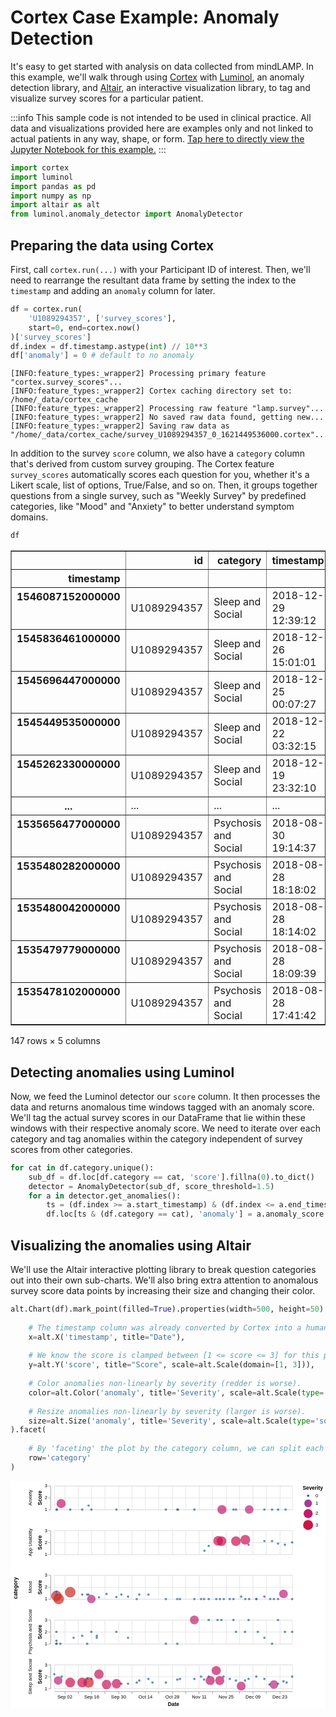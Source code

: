 # Cortex Case Example: Anomaly Detection
It's easy to get started with analysis on data collected from mindLAMP. In this example, we'll walk through using [Cortex](https://docs.lamp.digital/cortex) with [Luminol](https://github.com/linkedin/luminol), an anomaly detection library, and [Altair](https://altair-viz.github.io), an interactive visualization library, to tag and visualize survey scores for a particular patient.

:::info
This sample code is not intended to be used in clinical practice. All data and visualizations provided here are examples only and not linked to actual patients in any way, shape, or form. [Tap here to directly view the Jupyter Notebook for this example.](https://github.com/BIDMCDigitalPsychiatry/LAMP-platform/blob/master/docs/cortex_example.ipynb)
:::


```python
import cortex
import luminol
import pandas as pd
import numpy as np
import altair as alt
from luminol.anomaly_detector import AnomalyDetector
```

    

## Preparing the data using Cortex
First, call `cortex.run(...)` with your Participant ID of interest. Then, we'll need to rearrange the resultant data frame by setting the index to the `timestamp` and adding an `anomaly` column for later.


```python
df = cortex.run(
    'U1089294357', ['survey_scores'], 
    start=0, end=cortex.now()
)['survey_scores']
df.index = df.timestamp.astype(int) // 10**3
df['anomaly'] = 0 # default to no anomaly
```

```
[INFO:feature_types:_wrapper2] Processing primary feature "cortex.survey_scores"...
[INFO:feature_types:_wrapper2] Cortex caching directory set to: /home/_data/cortex_cache
[INFO:feature_types:_wrapper2] Processing raw feature "lamp.survey"...
[INFO:feature_types:_wrapper2] No saved raw data found, getting new...
[INFO:feature_types:_wrapper2] Saving raw data as "/home/_data/cortex_cache/survey_U1089294357_0_1621449536000.cortex"...
```

In addition to the survey `score` column, we also have a `category` column that's derived from custom survey grouping. The Cortex feature `survey_scores` automatically scores each question for you, whether it's a Likert scale, list of options, True/False, and so on. Then, it groups together questions from a single survey, such as "Weekly Survey" by predefined categories, like "Mood" and "Anxiety" to better understand symptom domains.


```python
df
```




<div>
<table border="1" class="dataframe">
  <thead>
    <tr style="text-align: right;">
      <th style="text-align: right;"></th>
      <th style="text-align: right;">id</th>
      <th style="text-align: right;">category</th>
      <th style="text-align: right;">timestamp</th>
      <th style="text-align: right;">score</th>
      <th style="text-align: right;">anomaly</th>
    </tr>
    <tr>
      <th style="text-align: right;">timestamp</th>
      <th style="text-align: right;"></th>
      <th style="text-align: right;"></th>
      <th style="text-align: right;"></th>
      <th style="text-align: right;"></th>
      <th style="text-align: right;"></th>
    </tr>
  </thead>
  <tbody>
    <tr>
      <th style="vertical-align: top;">1546087152000000</th>
      <td>U1089294357</td>
      <td>Sleep and Social</td>
      <td>2018-12-29 12:39:12</td>
      <td>2.000000</td>
      <td>0</td>
    </tr>
    <tr>
      <th style="vertical-align: top;">1545836461000000</th>
      <td>U1089294357</td>
      <td>Sleep and Social</td>
      <td>2018-12-26 15:01:01</td>
      <td>1.500000</td>
      <td>0</td>
    </tr>
    <tr>
      <th style="vertical-align: top;">1545696447000000</th>
      <td>U1089294357</td>
      <td>Sleep and Social</td>
      <td>2018-12-25 00:07:27</td>
      <td>1.600000</td>
      <td>0</td>
    </tr>
    <tr>
      <th style="vertical-align: top;">1545449535000000</th>
      <td>U1089294357</td>
      <td>Sleep and Social</td>
      <td>2018-12-22 03:32:15</td>
      <td>1.400000</td>
      <td>0</td>
    </tr>
    <tr>
      <th style="vertical-align: top;">1545262330000000</th>
      <td>U1089294357</td>
      <td>Sleep and Social</td>
      <td>2018-12-19 23:32:10</td>
      <td>1.333333</td>
      <td>0</td>
    </tr>
    <tr>
      <th style="vertical-align: top;">...</th>
      <td>...</td>
      <td>...</td>
      <td>...</td>
      <td>...</td>
      <td>...</td>
    </tr>
    <tr>
      <th style="vertical-align: top;">1535656477000000</th>
      <td>U1089294357</td>
      <td>Psychosis and Social</td>
      <td>2018-08-30 19:14:37</td>
      <td>1.000000</td>
      <td>0</td>
    </tr>
    <tr>
      <th style="vertical-align: top;">1535480282000000</th>
      <td>U1089294357</td>
      <td>Psychosis and Social</td>
      <td>2018-08-28 18:18:02</td>
      <td>1.000000</td>
      <td>0</td>
    </tr>
    <tr>
      <th style="vertical-align: top;">1535480042000000</th>
      <td>U1089294357</td>
      <td>Psychosis and Social</td>
      <td>2018-08-28 18:14:02</td>
      <td>1.250000</td>
      <td>0</td>
    </tr>
    <tr>
      <th style="vertical-align: top;">1535479779000000</th>
      <td>U1089294357</td>
      <td>Psychosis and Social</td>
      <td>2018-08-28 18:09:39</td>
      <td>2.000000</td>
      <td>0</td>
    </tr>
    <tr>
      <th style="vertical-align: top;">1535478102000000</th>
      <td>U1089294357</td>
      <td>Psychosis and Social</td>
      <td>2018-08-28 17:41:42</td>
      <td>1.000000</td>
      <td>0</td>
    </tr>
  </tbody>
</table>
<p>147 rows × 5 columns</p>
</div>



## Detecting anomalies using Luminol
Now, we feed the Luminol detector our `score` column. It then processes the data and returns anomalous time windows tagged with an anomaly score. We'll tag the actual survey scores in our DataFrame that lie within these windows with their respective anomaly score. We need to iterate over each category and tag anomalies within the category independent of survey scores from other categories.


```python
for cat in df.category.unique():
    sub_df = df.loc[df.category == cat, 'score'].fillna(0).to_dict()
    detector = AnomalyDetector(sub_df, score_threshold=1.5)
    for a in detector.get_anomalies():
        ts = (df.index >= a.start_timestamp) & (df.index <= a.end_timestamp)
        df.loc[ts & (df.category == cat), 'anomaly'] = a.anomaly_score
```

## Visualizing the anomalies using Altair
We'll use the Altair interactive plotting library to break question categories out into their own sub-charts. We'll also bring extra attention to anomalous survey score data points by increasing their size and changing their color.


```python
alt.Chart(df).mark_point(filled=True).properties(width=500, height=50).encode(
    
    # The timestamp column was already converted by Cortex into a human-readable Date.
    x=alt.X('timestamp', title="Date"),
    
    # We know the score is clamped between [1 <= score <= 3] for this patient.
    y=alt.Y('score', title="Score", scale=alt.Scale(domain=[1, 3])),
    
    # Color anomalies non-linearly by severity (redder is worse).
    color=alt.Color('anomaly', title='Severity', scale=alt.Scale(type='sqrt', range=['#29629E', '#CA2C21'])),
    
    # Resize anomalies non-linearly by severity (larger is worse).
    size=alt.Size('anomaly', title='Severity', scale=alt.Scale(type='sqrt', range=[25, 500]))
).facet(
    
    # By 'faceting' the plot by the category column, we can split each survey category out into its own subplot.
    row='category'
)
```

<svg xmlns="http://www.w3.org/2000/svg" xmlns:xlink="http://www.w3.org/1999/xlink" version="1.1" class="marks" width="662" height="479" viewBox="0 0 662 479"><rect width="662" height="479" fill="white"/><g fill="none" stroke-miterlimit="10" transform="translate(92,10)"><g class="mark-group role-frame root" role="graphics-object" aria-roledescription="group mark container"><g transform="translate(0,0)"><path class="background" aria-hidden="true" d="M0,0h0v0h0Z"/><g><g class="mark-group role-row-title row-title" role="graphics-object" aria-roledescription="group mark container"><g transform="translate(-66,215)"><path class="background" aria-hidden="true" d="M0,0h0v0h0Z"/><g><g class="mark-group role-title"><g transform="translate(-21.000000000000004,0)"><path class="background" aria-hidden="true" d="M0,0h0v0h0Z" pointer-events="none"/><g><g class="mark-text role-title-text" role="graphics-symbol" aria-roledescription="title" aria-label="Title text 'category'" pointer-events="none"><text text-anchor="middle" transform="translate(0,0) rotate(-90) translate(0,9)" font-family="sans-serif" font-size="11px" font-weight="bold" fill="#000" opacity="1">category</text></g></g><path class="foreground" aria-hidden="true" d="" pointer-events="none" display="none"/></g></g></g><path class="foreground" aria-hidden="true" d="" display="none"/></g></g><g class="mark-group role-row-header row_header" role="graphics-object" aria-roledescription="group mark container"><g transform="translate(-8,0)"><path class="background" aria-hidden="true" d="M0,0h0v50h0Z"/><g><g class="mark-group role-axis" role="graphics-symbol" aria-roledescription="axis" aria-label="Y-axis titled 'Score' for a linear scale with values from 1.0 to 3.0"><g transform="translate(0.5,0.5)"><path class="background" aria-hidden="true" d="M0,0h0v0h0Z" pointer-events="none"/><g><g class="mark-rule role-axis-tick" pointer-events="none"><line transform="translate(0,50)" x2="-5" y2="0" stroke="#888" stroke-width="1" opacity="1"/><line transform="translate(0,25)" x2="-5" y2="0" stroke="#888" stroke-width="1" opacity="1"/><line transform="translate(0,0)" x2="-5" y2="0" stroke="#888" stroke-width="1" opacity="1"/></g><g class="mark-text role-axis-label" pointer-events="none"><text text-anchor="end" transform="translate(-7,53)" font-family="sans-serif" font-size="10px" fill="#000" opacity="1">1</text><text text-anchor="end" transform="translate(-7,28)" font-family="sans-serif" font-size="10px" fill="#000" opacity="1">2</text><text text-anchor="end" transform="translate(-7,3)" font-family="sans-serif" font-size="10px" fill="#000" opacity="1">3</text></g><g class="mark-rule role-axis-domain" pointer-events="none"><line transform="translate(0,50)" x2="0" y2="-50" stroke="#888" stroke-width="1" opacity="1"/></g><g class="mark-text role-axis-title" pointer-events="none"><text text-anchor="middle" transform="translate(-16.5615234375,25) rotate(-90) translate(0,-2)" font-family="sans-serif" font-size="11px" font-weight="bold" fill="#000" opacity="1">Score</text></g></g><path class="foreground" aria-hidden="true" d="" pointer-events="none" display="none"/></g></g><g class="mark-group role-title"><g transform="translate(-47.5615234375,25)"><path class="background" aria-hidden="true" d="M0,0h0v0h0Z" pointer-events="none"/><g><g class="mark-text role-title-text" role="graphics-symbol" aria-roledescription="title" aria-label="Title text 'Anxiety'" pointer-events="none"><text text-anchor="middle" transform="translate(0,0) rotate(-90) translate(0,8)" font-family="sans-serif" font-size="10px" fill="#000" opacity="1">Anxiety</text></g></g><path class="foreground" aria-hidden="true" d="" pointer-events="none" display="none"/></g></g></g><path class="foreground" aria-hidden="true" d="" display="none"/></g><g transform="translate(-8,94)"><path class="background" aria-hidden="true" d="M0,0h0v50h0Z"/><g><g class="mark-group role-axis" role="graphics-symbol" aria-roledescription="axis" aria-label="Y-axis titled 'Score' for a linear scale with values from 1.0 to 3.0"><g transform="translate(0.5,0.5)"><path class="background" aria-hidden="true" d="M0,0h0v0h0Z" pointer-events="none"/><g><g class="mark-rule role-axis-tick" pointer-events="none"><line transform="translate(0,50)" x2="-5" y2="0" stroke="#888" stroke-width="1" opacity="1"/><line transform="translate(0,25)" x2="-5" y2="0" stroke="#888" stroke-width="1" opacity="1"/><line transform="translate(0,0)" x2="-5" y2="0" stroke="#888" stroke-width="1" opacity="1"/></g><g class="mark-text role-axis-label" pointer-events="none"><text text-anchor="end" transform="translate(-7,53)" font-family="sans-serif" font-size="10px" fill="#000" opacity="1">1</text><text text-anchor="end" transform="translate(-7,28)" font-family="sans-serif" font-size="10px" fill="#000" opacity="1">2</text><text text-anchor="end" transform="translate(-7,3)" font-family="sans-serif" font-size="10px" fill="#000" opacity="1">3</text></g><g class="mark-rule role-axis-domain" pointer-events="none"><line transform="translate(0,50)" x2="0" y2="-50" stroke="#888" stroke-width="1" opacity="1"/></g><g class="mark-text role-axis-title" pointer-events="none"><text text-anchor="middle" transform="translate(-16.5615234375,25) rotate(-90) translate(0,-2)" font-family="sans-serif" font-size="11px" font-weight="bold" fill="#000" opacity="1">Score</text></g></g><path class="foreground" aria-hidden="true" d="" pointer-events="none" display="none"/></g></g><g class="mark-group role-title"><g transform="translate(-47.5615234375,25)"><path class="background" aria-hidden="true" d="M0,0h0v0h0Z" pointer-events="none"/><g><g class="mark-text role-title-text" role="graphics-symbol" aria-roledescription="title" aria-label="Title text 'App Usability'" pointer-events="none"><text text-anchor="middle" transform="translate(0,0) rotate(-90) translate(0,8)" font-family="sans-serif" font-size="10px" fill="#000" opacity="1">App Usability</text></g></g><path class="foreground" aria-hidden="true" d="" pointer-events="none" display="none"/></g></g></g><path class="foreground" aria-hidden="true" d="" display="none"/></g><g transform="translate(-8,188)"><path class="background" aria-hidden="true" d="M0,0h0v50h0Z"/><g><g class="mark-group role-axis" role="graphics-symbol" aria-roledescription="axis" aria-label="Y-axis titled 'Score' for a linear scale with values from 1.0 to 3.0"><g transform="translate(0.5,0.5)"><path class="background" aria-hidden="true" d="M0,0h0v0h0Z" pointer-events="none"/><g><g class="mark-rule role-axis-tick" pointer-events="none"><line transform="translate(0,50)" x2="-5" y2="0" stroke="#888" stroke-width="1" opacity="1"/><line transform="translate(0,25)" x2="-5" y2="0" stroke="#888" stroke-width="1" opacity="1"/><line transform="translate(0,0)" x2="-5" y2="0" stroke="#888" stroke-width="1" opacity="1"/></g><g class="mark-text role-axis-label" pointer-events="none"><text text-anchor="end" transform="translate(-7,53)" font-family="sans-serif" font-size="10px" fill="#000" opacity="1">1</text><text text-anchor="end" transform="translate(-7,28)" font-family="sans-serif" font-size="10px" fill="#000" opacity="1">2</text><text text-anchor="end" transform="translate(-7,3)" font-family="sans-serif" font-size="10px" fill="#000" opacity="1">3</text></g><g class="mark-rule role-axis-domain" pointer-events="none"><line transform="translate(0,50)" x2="0" y2="-50" stroke="#888" stroke-width="1" opacity="1"/></g><g class="mark-text role-axis-title" pointer-events="none"><text text-anchor="middle" transform="translate(-16.5615234375,25) rotate(-90) translate(0,-2)" font-family="sans-serif" font-size="11px" font-weight="bold" fill="#000" opacity="1">Score</text></g></g><path class="foreground" aria-hidden="true" d="" pointer-events="none" display="none"/></g></g><g class="mark-group role-title"><g transform="translate(-47.5615234375,25)"><path class="background" aria-hidden="true" d="M0,0h0v0h0Z" pointer-events="none"/><g><g class="mark-text role-title-text" role="graphics-symbol" aria-roledescription="title" aria-label="Title text 'Mood'" pointer-events="none"><text text-anchor="middle" transform="translate(0,0) rotate(-90) translate(0,8)" font-family="sans-serif" font-size="10px" fill="#000" opacity="1">Mood</text></g></g><path class="foreground" aria-hidden="true" d="" pointer-events="none" display="none"/></g></g></g><path class="foreground" aria-hidden="true" d="" display="none"/></g><g transform="translate(-8,282)"><path class="background" aria-hidden="true" d="M0,0h0v50h0Z"/><g><g class="mark-group role-axis" role="graphics-symbol" aria-roledescription="axis" aria-label="Y-axis titled 'Score' for a linear scale with values from 1.0 to 3.0"><g transform="translate(0.5,0.5)"><path class="background" aria-hidden="true" d="M0,0h0v0h0Z" pointer-events="none"/><g><g class="mark-rule role-axis-tick" pointer-events="none"><line transform="translate(0,50)" x2="-5" y2="0" stroke="#888" stroke-width="1" opacity="1"/><line transform="translate(0,25)" x2="-5" y2="0" stroke="#888" stroke-width="1" opacity="1"/><line transform="translate(0,0)" x2="-5" y2="0" stroke="#888" stroke-width="1" opacity="1"/></g><g class="mark-text role-axis-label" pointer-events="none"><text text-anchor="end" transform="translate(-7,53)" font-family="sans-serif" font-size="10px" fill="#000" opacity="1">1</text><text text-anchor="end" transform="translate(-7,28)" font-family="sans-serif" font-size="10px" fill="#000" opacity="1">2</text><text text-anchor="end" transform="translate(-7,3)" font-family="sans-serif" font-size="10px" fill="#000" opacity="1">3</text></g><g class="mark-rule role-axis-domain" pointer-events="none"><line transform="translate(0,50)" x2="0" y2="-50" stroke="#888" stroke-width="1" opacity="1"/></g><g class="mark-text role-axis-title" pointer-events="none"><text text-anchor="middle" transform="translate(-16.5615234375,25) rotate(-90) translate(0,-2)" font-family="sans-serif" font-size="11px" font-weight="bold" fill="#000" opacity="1">Score</text></g></g><path class="foreground" aria-hidden="true" d="" pointer-events="none" display="none"/></g></g><g class="mark-group role-title"><g transform="translate(-47.56152343750001,25)"><path class="background" aria-hidden="true" d="M0,0h0v0h0Z" pointer-events="none"/><g><g class="mark-text role-title-text" role="graphics-symbol" aria-roledescription="title" aria-label="Title text 'Psychosis and Social'" pointer-events="none"><text text-anchor="middle" transform="translate(0,0) rotate(-90) translate(0,8)" font-family="sans-serif" font-size="10px" fill="#000" opacity="1">Psychosis and Social</text></g></g><path class="foreground" aria-hidden="true" d="" pointer-events="none" display="none"/></g></g></g><path class="foreground" aria-hidden="true" d="" display="none"/></g><g transform="translate(-8,376)"><path class="background" aria-hidden="true" d="M0,0h0v50h0Z"/><g><g class="mark-group role-axis" role="graphics-symbol" aria-roledescription="axis" aria-label="Y-axis titled 'Score' for a linear scale with values from 1.0 to 3.0"><g transform="translate(0.5,0.5)"><path class="background" aria-hidden="true" d="M0,0h0v0h0Z" pointer-events="none"/><g><g class="mark-rule role-axis-tick" pointer-events="none"><line transform="translate(0,50)" x2="-5" y2="0" stroke="#888" stroke-width="1" opacity="1"/><line transform="translate(0,25)" x2="-5" y2="0" stroke="#888" stroke-width="1" opacity="1"/><line transform="translate(0,0)" x2="-5" y2="0" stroke="#888" stroke-width="1" opacity="1"/></g><g class="mark-text role-axis-label" pointer-events="none"><text text-anchor="end" transform="translate(-7,53)" font-family="sans-serif" font-size="10px" fill="#000" opacity="1">1</text><text text-anchor="end" transform="translate(-7,28)" font-family="sans-serif" font-size="10px" fill="#000" opacity="1">2</text><text text-anchor="end" transform="translate(-7,3)" font-family="sans-serif" font-size="10px" fill="#000" opacity="1">3</text></g><g class="mark-rule role-axis-domain" pointer-events="none"><line transform="translate(0,50)" x2="0" y2="-50" stroke="#888" stroke-width="1" opacity="1"/></g><g class="mark-text role-axis-title" pointer-events="none"><text text-anchor="middle" transform="translate(-16.5615234375,25) rotate(-90) translate(0,-2)" font-family="sans-serif" font-size="11px" font-weight="bold" fill="#000" opacity="1">Score</text></g></g><path class="foreground" aria-hidden="true" d="" pointer-events="none" display="none"/></g></g><g class="mark-group role-title"><g transform="translate(-47.5615234375,25)"><path class="background" aria-hidden="true" d="M0,0h0v0h0Z" pointer-events="none"/><g><g class="mark-text role-title-text" role="graphics-symbol" aria-roledescription="title" aria-label="Title text 'Sleep and Social'" pointer-events="none"><text text-anchor="middle" transform="translate(0,0) rotate(-90) translate(0,8)" font-family="sans-serif" font-size="10px" fill="#000" opacity="1">Sleep and Social</text></g></g><path class="foreground" aria-hidden="true" d="" pointer-events="none" display="none"/></g></g></g><path class="foreground" aria-hidden="true" d="" display="none"/></g></g><g class="mark-group role-column-footer column_footer" role="graphics-object" aria-roledescription="group mark container"><g transform="translate(0,432)"><path class="background" aria-hidden="true" d="M0,0h500v0h-500Z"/><g><g class="mark-group role-axis" role="graphics-symbol" aria-roledescription="axis" aria-label="X-axis titled 'Date' for a time scale with values from Monday, 27 August 2018, 2:55:28 PM to Saturday, 29 December 2018, 12:39:12 PM"><g transform="translate(0.5,0.5)"><path class="background" aria-hidden="true" d="M0,0h0v0h0Z" pointer-events="none"/><g><g class="mark-rule role-axis-tick" pointer-events="none"><line transform="translate(22,0)" x2="0" y2="5" stroke="#888" stroke-width="1" opacity="1"/><line transform="translate(50,0)" x2="0" y2="5" stroke="#888" stroke-width="1" opacity="1"/><line transform="translate(78,0)" x2="0" y2="5" stroke="#888" stroke-width="1" opacity="1"/><line transform="translate(106,0)" x2="0" y2="5" stroke="#888" stroke-width="1" opacity="1"/><line transform="translate(135,0)" x2="0" y2="5" stroke="#888" stroke-width="1" opacity="1"/><line transform="translate(163,0)" x2="0" y2="5" stroke="#888" stroke-width="1" opacity="1"/><line transform="translate(191,0)" x2="0" y2="5" stroke="#888" stroke-width="1" opacity="1"/><line transform="translate(219,0)" x2="0" y2="5" stroke="#888" stroke-width="1" opacity="1"/><line transform="translate(248,0)" x2="0" y2="5" stroke="#888" stroke-width="1" opacity="1"/><line transform="translate(276,0)" x2="0" y2="5" stroke="#888" stroke-width="1" opacity="1"/><line transform="translate(304,0)" x2="0" y2="5" stroke="#888" stroke-width="1" opacity="1"/><line transform="translate(332,0)" x2="0" y2="5" stroke="#888" stroke-width="1" opacity="1"/><line transform="translate(361,0)" x2="0" y2="5" stroke="#888" stroke-width="1" opacity="1"/><line transform="translate(389,0)" x2="0" y2="5" stroke="#888" stroke-width="1" opacity="1"/><line transform="translate(417,0)" x2="0" y2="5" stroke="#888" stroke-width="1" opacity="1"/><line transform="translate(445,0)" x2="0" y2="5" stroke="#888" stroke-width="1" opacity="1"/><line transform="translate(474,0)" x2="0" y2="5" stroke="#888" stroke-width="1" opacity="1"/></g><g class="mark-text role-axis-label" pointer-events="none"><text text-anchor="middle" transform="translate(21.695347773989486,15)" font-family="sans-serif" font-size="10px" fill="#000" opacity="1">Sep 02</text><text text-anchor="middle" transform="translate(49.93321520243114,15)" font-family="sans-serif" font-size="10px" fill="#000" opacity="0">Sep 09</text><text text-anchor="middle" transform="translate(78.1710826308728,15)" font-family="sans-serif" font-size="10px" fill="#000" opacity="1">Sep 16</text><text text-anchor="middle" transform="translate(106.40895005931446,15)" font-family="sans-serif" font-size="10px" fill="#000" opacity="0">Sep 23</text><text text-anchor="middle" transform="translate(134.64681748775612,15)" font-family="sans-serif" font-size="10px" fill="#000" opacity="1">Sep 30</text><text text-anchor="middle" transform="translate(162.88468491619778,15)" font-family="sans-serif" font-size="10px" fill="#000" opacity="0">Oct 07</text><text text-anchor="middle" transform="translate(191.12255234463942,15)" font-family="sans-serif" font-size="10px" fill="#000" opacity="1">Oct 14</text><text text-anchor="middle" transform="translate(219.3604197730811,15)" font-family="sans-serif" font-size="10px" fill="#000" opacity="0">Oct 21</text><text text-anchor="middle" transform="translate(247.59828720152274,15)" font-family="sans-serif" font-size="10px" fill="#000" opacity="1">Oct 28</text><text text-anchor="middle" transform="translate(275.8361546299644,15)" font-family="sans-serif" font-size="10px" fill="#000" opacity="0">Nov 04</text><text text-anchor="middle" transform="translate(304.242104602623,15)" font-family="sans-serif" font-size="10px" fill="#000" opacity="1">Nov 11</text><text text-anchor="middle" transform="translate(332.4799720310647,15)" font-family="sans-serif" font-size="10px" fill="#000" opacity="0">Nov 18</text><text text-anchor="middle" transform="translate(360.7178394595063,15)" font-family="sans-serif" font-size="10px" fill="#000" opacity="1">Nov 25</text><text text-anchor="middle" transform="translate(388.95570688794794,15)" font-family="sans-serif" font-size="10px" fill="#000" opacity="0">Dec 02</text><text text-anchor="middle" transform="translate(417.1935743163896,15)" font-family="sans-serif" font-size="10px" fill="#000" opacity="1">Dec 09</text><text text-anchor="middle" transform="translate(445.4314417448313,15)" font-family="sans-serif" font-size="10px" fill="#000" opacity="0">Dec 16</text><text text-anchor="middle" transform="translate(473.66930917327295,15)" font-family="sans-serif" font-size="10px" fill="#000" opacity="1">Dec 23</text></g><g class="mark-rule role-axis-domain" pointer-events="none"><line transform="translate(0,0)" x2="500" y2="0" stroke="#888" stroke-width="1" opacity="1"/></g><g class="mark-text role-axis-title" pointer-events="none"><text text-anchor="middle" transform="translate(250,30)" font-family="sans-serif" font-size="11px" font-weight="bold" fill="#000" opacity="1">Date</text></g></g><path class="foreground" aria-hidden="true" d="" pointer-events="none" display="none"/></g></g></g><path class="foreground" aria-hidden="true" d="" display="none"/></g></g><g class="mark-group role-scope cell" role="graphics-object" aria-roledescription="group mark container"><g transform="translate(0,0)"><path class="background" aria-hidden="true" d="M0.5,0.5h500v50h-500Z" stroke="#ddd"/><g><g class="mark-group role-axis" role="graphics-symbol" aria-roledescription="axis" aria-label="X-axis for a time scale with values from Monday, 27 August 2018, 2:55:28 PM to Saturday, 29 December 2018, 12:39:12 PM"><g transform="translate(0.5,50.5)"><path class="background" aria-hidden="true" d="M0,0h0v0h0Z" pointer-events="none"/><g><g class="mark-rule role-axis-grid" pointer-events="none"><line transform="translate(22,-50)" x2="0" y2="50" stroke="#ddd" stroke-width="1" opacity="1"/><line transform="translate(50,-50)" x2="0" y2="50" stroke="#ddd" stroke-width="1" opacity="1"/><line transform="translate(78,-50)" x2="0" y2="50" stroke="#ddd" stroke-width="1" opacity="1"/><line transform="translate(106,-50)" x2="0" y2="50" stroke="#ddd" stroke-width="1" opacity="1"/><line transform="translate(135,-50)" x2="0" y2="50" stroke="#ddd" stroke-width="1" opacity="1"/><line transform="translate(163,-50)" x2="0" y2="50" stroke="#ddd" stroke-width="1" opacity="1"/><line transform="translate(191,-50)" x2="0" y2="50" stroke="#ddd" stroke-width="1" opacity="1"/><line transform="translate(219,-50)" x2="0" y2="50" stroke="#ddd" stroke-width="1" opacity="1"/><line transform="translate(248,-50)" x2="0" y2="50" stroke="#ddd" stroke-width="1" opacity="1"/><line transform="translate(276,-50)" x2="0" y2="50" stroke="#ddd" stroke-width="1" opacity="1"/><line transform="translate(304,-50)" x2="0" y2="50" stroke="#ddd" stroke-width="1" opacity="1"/><line transform="translate(332,-50)" x2="0" y2="50" stroke="#ddd" stroke-width="1" opacity="1"/><line transform="translate(361,-50)" x2="0" y2="50" stroke="#ddd" stroke-width="1" opacity="1"/><line transform="translate(389,-50)" x2="0" y2="50" stroke="#ddd" stroke-width="1" opacity="1"/><line transform="translate(417,-50)" x2="0" y2="50" stroke="#ddd" stroke-width="1" opacity="1"/><line transform="translate(445,-50)" x2="0" y2="50" stroke="#ddd" stroke-width="1" opacity="1"/><line transform="translate(474,-50)" x2="0" y2="50" stroke="#ddd" stroke-width="1" opacity="1"/></g></g><path class="foreground" aria-hidden="true" d="" pointer-events="none" display="none"/></g></g><g class="mark-group role-axis" role="graphics-symbol" aria-roledescription="axis" aria-label="Y-axis for a linear scale with values from 1.0 to 3.0"><g transform="translate(0.5,0.5)"><path class="background" aria-hidden="true" d="M0,0h0v0h0Z" pointer-events="none"/><g><g class="mark-rule role-axis-grid" pointer-events="none"><line transform="translate(0,50)" x2="500" y2="0" stroke="#ddd" stroke-width="1" opacity="1"/><line transform="translate(0,25)" x2="500" y2="0" stroke="#ddd" stroke-width="1" opacity="1"/><line transform="translate(0,0)" x2="500" y2="0" stroke="#ddd" stroke-width="1" opacity="1"/></g></g><path class="foreground" aria-hidden="true" d="" pointer-events="none" display="none"/></g></g><g class="mark-symbol role-mark child_marks" role="graphics-symbol" aria-roledescription="symbol mark container"><path transform="translate(486.0751549347541,50)" d="M2.5,0A2.5,2.5,0,1,1,-2.5,0A2.5,2.5,0,1,1,2.5,0" fill="rgb(41, 98, 158)" stroke-width="2" opacity="0.7"/><path transform="translate(470.225344531864,50)" d="M2.5,0A2.5,2.5,0,1,1,-2.5,0A2.5,2.5,0,1,1,2.5,0" fill="rgb(41, 98, 158)" stroke-width="2" opacity="0.7"/><path transform="translate(457.681904532103,50)" d="M2.5,0A2.5,2.5,0,1,1,-2.5,0A2.5,2.5,0,1,1,2.5,0" fill="rgb(41, 98, 158)" stroke-width="2" opacity="0.7"/><path transform="translate(441.51927383858697,50)" d="M2.5,0A2.5,2.5,0,1,1,-2.5,0A2.5,2.5,0,1,1,2.5,0" fill="rgb(41, 98, 158)" stroke-width="2" opacity="0.7"/><path transform="translate(409.617160256621,50)" d="M9.106130336185224,0A9.106130336185224,9.106130336185224,0,1,1,-9.106130336185224,0A9.106130336185224,9.106130336185224,0,1,1,9.106130336185224,0" fill="rgb(187, 37, 122)" stroke-width="2" opacity="0.7"/><path transform="translate(381.77452025506716,50)" d="M2.5,0A2.5,2.5,0,1,1,-2.5,0A2.5,2.5,0,1,1,2.5,0" fill="rgb(41, 98, 158)" stroke-width="2" opacity="0.7"/><path transform="translate(376.5469663715386,50)" d="M2.5,0A2.5,2.5,0,1,1,-2.5,0A2.5,2.5,0,1,1,2.5,0" fill="rgb(41, 98, 158)" stroke-width="2" opacity="0.7"/><path transform="translate(352.3273456105804,50)" d="M9.579291969745157,0A9.579291969745157,9.579291969745157,0,1,1,-9.579291969745157,0A9.579291969745157,9.579291969745157,0,1,1,9.579291969745157,0" fill="rgb(196, 26, 106)" stroke-width="2" opacity="0.7"/><path transform="translate(294.3807951126078,50)" d="M2.5,0A2.5,2.5,0,1,1,-2.5,0A2.5,2.5,0,1,1,2.5,0" fill="rgb(41, 98, 158)" stroke-width="2" opacity="0.7"/><path transform="translate(259.9284024389151,50)" d="M2.5,0A2.5,2.5,0,1,1,-2.5,0A2.5,2.5,0,1,1,2.5,0" fill="rgb(41, 98, 158)" stroke-width="2" opacity="0.7"/><path transform="translate(258.5645526613817,50)" d="M2.5,0A2.5,2.5,0,1,1,-2.5,0A2.5,2.5,0,1,1,2.5,0" fill="rgb(41, 98, 158)" stroke-width="2" opacity="0.7"/><path transform="translate(234.4839268265717,50)" d="M2.5,0A2.5,2.5,0,1,1,-2.5,0A2.5,2.5,0,1,1,2.5,0" fill="rgb(41, 98, 158)" stroke-width="2" opacity="0.7"/><path transform="translate(155.01916888037604,50)" d="M2.5,0A2.5,2.5,0,1,1,-2.5,0A2.5,2.5,0,1,1,2.5,0" fill="rgb(41, 98, 158)" stroke-width="2" opacity="0.7"/><path transform="translate(130.57935998649364,50)" d="M2.5,0A2.5,2.5,0,1,1,-2.5,0A2.5,2.5,0,1,1,2.5,0" fill="rgb(41, 98, 158)" stroke-width="2" opacity="0.7"/><path transform="translate(77.91069475612343,50)" d="M2.5,0A2.5,2.5,0,1,1,-2.5,0A2.5,2.5,0,1,1,2.5,0" fill="rgb(41, 98, 158)" stroke-width="2" opacity="0.7"/><path transform="translate(72.07458868333846,41.66666666666667)" d="M2.5,0A2.5,2.5,0,1,1,-2.5,0A2.5,2.5,0,1,1,2.5,0" fill="rgb(41, 98, 158)" stroke-width="2" opacity="0.7"/><path transform="translate(58.63251403676003,50)" d="M2.5,0A2.5,2.5,0,1,1,-2.5,0A2.5,2.5,0,1,1,2.5,0" fill="rgb(41, 98, 158)" stroke-width="2" opacity="0.7"/><path transform="translate(33.50151236938119,50)" d="M2.5,0A2.5,2.5,0,1,1,-2.5,0A2.5,2.5,0,1,1,2.5,0" fill="rgb(41, 98, 158)" stroke-width="2" opacity="0.7"/><path transform="translate(14.341596395712626,37.5)" d="M9.621876837308944,0A9.621876837308944,9.621876837308944,0,1,1,-9.621876837308944,0A9.621876837308944,9.621876837308944,0,1,1,9.621876837308944,0" fill="rgb(197, 25, 105)" stroke-width="2" opacity="0.7"/><path transform="translate(5.225406162130181,50)" d="M2.5,0A2.5,2.5,0,1,1,-2.5,0A2.5,2.5,0,1,1,2.5,0" fill="rgb(41, 98, 158)" stroke-width="2" opacity="0.7"/><path transform="translate(5.221250788120374,50)" d="M2.5,0A2.5,2.5,0,1,1,-2.5,0A2.5,2.5,0,1,1,2.5,0" fill="rgb(41, 98, 158)" stroke-width="2" opacity="0.7"/></g></g><path class="foreground" aria-hidden="true" d="" display="none"/></g><g transform="translate(0,94)"><path class="background" aria-hidden="true" d="M0.5,0.5h500v50h-500Z" stroke="#ddd"/><g><g class="mark-group role-axis" role="graphics-symbol" aria-roledescription="axis" aria-label="X-axis for a time scale with values from Monday, 27 August 2018, 2:55:28 PM to Saturday, 29 December 2018, 12:39:12 PM"><g transform="translate(0.5,50.5)"><path class="background" aria-hidden="true" d="M0,0h0v0h0Z" pointer-events="none"/><g><g class="mark-rule role-axis-grid" pointer-events="none"><line transform="translate(22,-50)" x2="0" y2="50" stroke="#ddd" stroke-width="1" opacity="1"/><line transform="translate(50,-50)" x2="0" y2="50" stroke="#ddd" stroke-width="1" opacity="1"/><line transform="translate(78,-50)" x2="0" y2="50" stroke="#ddd" stroke-width="1" opacity="1"/><line transform="translate(106,-50)" x2="0" y2="50" stroke="#ddd" stroke-width="1" opacity="1"/><line transform="translate(135,-50)" x2="0" y2="50" stroke="#ddd" stroke-width="1" opacity="1"/><line transform="translate(163,-50)" x2="0" y2="50" stroke="#ddd" stroke-width="1" opacity="1"/><line transform="translate(191,-50)" x2="0" y2="50" stroke="#ddd" stroke-width="1" opacity="1"/><line transform="translate(219,-50)" x2="0" y2="50" stroke="#ddd" stroke-width="1" opacity="1"/><line transform="translate(248,-50)" x2="0" y2="50" stroke="#ddd" stroke-width="1" opacity="1"/><line transform="translate(276,-50)" x2="0" y2="50" stroke="#ddd" stroke-width="1" opacity="1"/><line transform="translate(304,-50)" x2="0" y2="50" stroke="#ddd" stroke-width="1" opacity="1"/><line transform="translate(332,-50)" x2="0" y2="50" stroke="#ddd" stroke-width="1" opacity="1"/><line transform="translate(361,-50)" x2="0" y2="50" stroke="#ddd" stroke-width="1" opacity="1"/><line transform="translate(389,-50)" x2="0" y2="50" stroke="#ddd" stroke-width="1" opacity="1"/><line transform="translate(417,-50)" x2="0" y2="50" stroke="#ddd" stroke-width="1" opacity="1"/><line transform="translate(445,-50)" x2="0" y2="50" stroke="#ddd" stroke-width="1" opacity="1"/><line transform="translate(474,-50)" x2="0" y2="50" stroke="#ddd" stroke-width="1" opacity="1"/></g></g><path class="foreground" aria-hidden="true" d="" pointer-events="none" display="none"/></g></g><g class="mark-group role-axis" role="graphics-symbol" aria-roledescription="axis" aria-label="Y-axis for a linear scale with values from 1.0 to 3.0"><g transform="translate(0.5,0.5)"><path class="background" aria-hidden="true" d="M0,0h0v0h0Z" pointer-events="none"/><g><g class="mark-rule role-axis-grid" pointer-events="none"><line transform="translate(0,50)" x2="500" y2="0" stroke="#ddd" stroke-width="1" opacity="1"/><line transform="translate(0,25)" x2="500" y2="0" stroke="#ddd" stroke-width="1" opacity="1"/><line transform="translate(0,0)" x2="500" y2="0" stroke="#ddd" stroke-width="1" opacity="1"/></g></g><path class="foreground" aria-hidden="true" d="" pointer-events="none" display="none"/></g></g><g class="mark-symbol role-mark child_marks" role="graphics-symbol" aria-roledescription="symbol mark container"><path transform="translate(499.9966383491157,25)" d="M2.5,0A2.5,2.5,0,1,1,-2.5,0A2.5,2.5,0,1,1,2.5,0" fill="rgb(41, 98, 158)" stroke-width="2" opacity="0.7"/><path transform="translate(484.68417850216787,30)" d="M2.5,0A2.5,2.5,0,1,1,-2.5,0A2.5,2.5,0,1,1,2.5,0" fill="rgb(41, 98, 158)" stroke-width="2" opacity="0.7"/><path transform="translate(470.20204642365167,27.500000000000004)" d="M2.5,0A2.5,2.5,0,1,1,-2.5,0A2.5,2.5,0,1,1,2.5,0" fill="rgb(41, 98, 158)" stroke-width="2" opacity="0.7"/><path transform="translate(457.6863867332822,22.22222222222222)" d="M2.5,0A2.5,2.5,0,1,1,-2.5,0A2.5,2.5,0,1,1,2.5,0" fill="rgb(41, 98, 158)" stroke-width="2" opacity="0.7"/><path transform="translate(441.5335608548454,22.22222222222222)" d="M2.5,0A2.5,2.5,0,1,1,-2.5,0A2.5,2.5,0,1,1,2.5,0" fill="rgb(41, 98, 158)" stroke-width="2" opacity="0.7"/><path transform="translate(408.32040342798746,30)" d="M2.5,0A2.5,2.5,0,1,1,-2.5,0A2.5,2.5,0,1,1,2.5,0" fill="rgb(41, 98, 158)" stroke-width="2" opacity="0.7"/><path transform="translate(401.5175425883815,19.444444444444443)" d="M10.20131058749524,0A10.20131058749524,10.20131058749524,0,1,1,-10.20131058749524,0A10.20131058749524,10.20131058749524,0,1,1,10.20131058749524,0" fill="rgb(204, 19, 81)" stroke-width="2" opacity="0.7"/><path transform="translate(381.7796094209893,22.499999999999996)" d="M10.20131058749524,0A10.20131058749524,10.20131058749524,0,1,1,-10.20131058749524,0A10.20131058749524,10.20131058749524,0,1,1,10.20131058749524,0" fill="rgb(204, 19, 81)" stroke-width="2" opacity="0.7"/><path transform="translate(351.5203626399567,22.499999999999996)" d="M10.20131058749524,0A10.20131058749524,10.20131058749524,0,1,1,-10.20131058749524,0A10.20131058749524,10.20131058749524,0,1,1,10.20131058749524,0" fill="rgb(204, 19, 81)" stroke-width="2" opacity="0.7"/><path transform="translate(344.4004327565238,21.875)" d="M10.20131058749524,0A10.20131058749524,10.20131058749524,0,1,1,-10.20131058749524,0A10.20131058749524,10.20131058749524,0,1,1,10.20131058749524,0" fill="rgb(204, 19, 81)" stroke-width="2" opacity="0.7"/><path transform="translate(324.5722019112106,32.5)" d="M2.5,0A2.5,2.5,0,1,1,-2.5,0A2.5,2.5,0,1,1,2.5,0" fill="rgb(41, 98, 158)" stroke-width="2" opacity="0.7"/><path transform="translate(315.59869508183004,42.5)" d="M2.5,0A2.5,2.5,0,1,1,-2.5,0A2.5,2.5,0,1,1,2.5,0" fill="rgb(41, 98, 158)" stroke-width="2" opacity="0.7"/></g></g><path class="foreground" aria-hidden="true" d="" display="none"/></g><g transform="translate(0,188)"><path class="background" aria-hidden="true" d="M0.5,0.5h500v50h-500Z" stroke="#ddd"/><g><g class="mark-group role-axis" role="graphics-symbol" aria-roledescription="axis" aria-label="X-axis for a time scale with values from Monday, 27 August 2018, 2:55:28 PM to Saturday, 29 December 2018, 12:39:12 PM"><g transform="translate(0.5,50.5)"><path class="background" aria-hidden="true" d="M0,0h0v0h0Z" pointer-events="none"/><g><g class="mark-rule role-axis-grid" pointer-events="none"><line transform="translate(22,-50)" x2="0" y2="50" stroke="#ddd" stroke-width="1" opacity="1"/><line transform="translate(50,-50)" x2="0" y2="50" stroke="#ddd" stroke-width="1" opacity="1"/><line transform="translate(78,-50)" x2="0" y2="50" stroke="#ddd" stroke-width="1" opacity="1"/><line transform="translate(106,-50)" x2="0" y2="50" stroke="#ddd" stroke-width="1" opacity="1"/><line transform="translate(135,-50)" x2="0" y2="50" stroke="#ddd" stroke-width="1" opacity="1"/><line transform="translate(163,-50)" x2="0" y2="50" stroke="#ddd" stroke-width="1" opacity="1"/><line transform="translate(191,-50)" x2="0" y2="50" stroke="#ddd" stroke-width="1" opacity="1"/><line transform="translate(219,-50)" x2="0" y2="50" stroke="#ddd" stroke-width="1" opacity="1"/><line transform="translate(248,-50)" x2="0" y2="50" stroke="#ddd" stroke-width="1" opacity="1"/><line transform="translate(276,-50)" x2="0" y2="50" stroke="#ddd" stroke-width="1" opacity="1"/><line transform="translate(304,-50)" x2="0" y2="50" stroke="#ddd" stroke-width="1" opacity="1"/><line transform="translate(332,-50)" x2="0" y2="50" stroke="#ddd" stroke-width="1" opacity="1"/><line transform="translate(361,-50)" x2="0" y2="50" stroke="#ddd" stroke-width="1" opacity="1"/><line transform="translate(389,-50)" x2="0" y2="50" stroke="#ddd" stroke-width="1" opacity="1"/><line transform="translate(417,-50)" x2="0" y2="50" stroke="#ddd" stroke-width="1" opacity="1"/><line transform="translate(445,-50)" x2="0" y2="50" stroke="#ddd" stroke-width="1" opacity="1"/><line transform="translate(474,-50)" x2="0" y2="50" stroke="#ddd" stroke-width="1" opacity="1"/></g></g><path class="foreground" aria-hidden="true" d="" pointer-events="none" display="none"/></g></g><g class="mark-group role-axis" role="graphics-symbol" aria-roledescription="axis" aria-label="Y-axis for a linear scale with values from 1.0 to 3.0"><g transform="translate(0.5,0.5)"><path class="background" aria-hidden="true" d="M0,0h0v0h0Z" pointer-events="none"/><g><g class="mark-rule role-axis-grid" pointer-events="none"><line transform="translate(0,50)" x2="500" y2="0" stroke="#ddd" stroke-width="1" opacity="1"/><line transform="translate(0,25)" x2="500" y2="0" stroke="#ddd" stroke-width="1" opacity="1"/><line transform="translate(0,0)" x2="500" y2="0" stroke="#ddd" stroke-width="1" opacity="1"/></g></g><path class="foreground" aria-hidden="true" d="" pointer-events="none" display="none"/></g></g><g class="mark-symbol role-mark child_marks" role="graphics-symbol" aria-roledescription="symbol mark container"><path transform="translate(499.9944906277173,50)" d="M2.5,0A2.5,2.5,0,1,1,-2.5,0A2.5,2.5,0,1,1,2.5,0" fill="rgb(41, 98, 158)" stroke-width="2" opacity="0.7"/><path transform="translate(481.76533174264995,39.285714285714285)" d="M9.13328028341042,0A9.13328028341042,9.13328028341042,0,1,1,-9.13328028341042,0A9.13328028341042,9.13328028341042,0,1,1,9.13328028341042,0" fill="rgb(188, 37, 121)" stroke-width="2" opacity="0.7"/><path transform="translate(470.2277257012404,50)" d="M2.5,0A2.5,2.5,0,1,1,-2.5,0A2.5,2.5,0,1,1,2.5,0" fill="rgb(41, 98, 158)" stroke-width="2" opacity="0.7"/><path transform="translate(461.4864062308573,50)" d="M2.5,0A2.5,2.5,0,1,1,-2.5,0A2.5,2.5,0,1,1,2.5,0" fill="rgb(41, 98, 158)" stroke-width="2" opacity="0.7"/><path transform="translate(453.8870208900456,50)" d="M2.5,0A2.5,2.5,0,1,1,-2.5,0A2.5,2.5,0,1,1,2.5,0" fill="rgb(41, 98, 158)" stroke-width="2" opacity="0.7"/><path transform="translate(441.51511846457714,45)" d="M2.5,0A2.5,2.5,0,1,1,-2.5,0A2.5,2.5,0,1,1,2.5,0" fill="rgb(41, 98, 158)" stroke-width="2" opacity="0.7"/><path transform="translate(424.831151746415,50)" d="M2.5,0A2.5,2.5,0,1,1,-2.5,0A2.5,2.5,0,1,1,2.5,0" fill="rgb(41, 98, 158)" stroke-width="2" opacity="0.7"/><path transform="translate(424.538267913117,50)" d="M2.5,0A2.5,2.5,0,1,1,-2.5,0A2.5,2.5,0,1,1,2.5,0" fill="rgb(41, 98, 158)" stroke-width="2" opacity="0.7"/><path transform="translate(409.61445226007527,50)" d="M2.5,0A2.5,2.5,0,1,1,-2.5,0A2.5,2.5,0,1,1,2.5,0" fill="rgb(41, 98, 158)" stroke-width="2" opacity="0.7"/><path transform="translate(401.5146011438577,50)" d="M2.5,0A2.5,2.5,0,1,1,-2.5,0A2.5,2.5,0,1,1,2.5,0" fill="rgb(41, 98, 158)" stroke-width="2" opacity="0.7"/><path transform="translate(392.813341346513,45)" d="M2.5,0A2.5,2.5,0,1,1,-2.5,0A2.5,2.5,0,1,1,2.5,0" fill="rgb(41, 98, 158)" stroke-width="2" opacity="0.7"/><path transform="translate(376.5424374807639,50)" d="M2.5,0A2.5,2.5,0,1,1,-2.5,0A2.5,2.5,0,1,1,2.5,0" fill="rgb(41, 98, 158)" stroke-width="2" opacity="0.7"/><path transform="translate(368.8746051927795,50)" d="M2.5,0A2.5,2.5,0,1,1,-2.5,0A2.5,2.5,0,1,1,2.5,0" fill="rgb(41, 98, 158)" stroke-width="2" opacity="0.7"/><path transform="translate(356.1857737922709,50)" d="M2.5,0A2.5,2.5,0,1,1,-2.5,0A2.5,2.5,0,1,1,2.5,0" fill="rgb(41, 98, 158)" stroke-width="2" opacity="0.7"/><path transform="translate(348.11529043169577,50)" d="M2.5,0A2.5,2.5,0,1,1,-2.5,0A2.5,2.5,0,1,1,2.5,0" fill="rgb(41, 98, 158)" stroke-width="2" opacity="0.7"/><path transform="translate(340.3730816178953,50)" d="M2.5,0A2.5,2.5,0,1,1,-2.5,0A2.5,2.5,0,1,1,2.5,0" fill="rgb(41, 98, 158)" stroke-width="2" opacity="0.7"/><path transform="translate(324.523784800557,50)" d="M2.5,0A2.5,2.5,0,1,1,-2.5,0A2.5,2.5,0,1,1,2.5,0" fill="rgb(41, 98, 158)" stroke-width="2" opacity="0.7"/><path transform="translate(314.8109015350045,50)" d="M2.5,0A2.5,2.5,0,1,1,-2.5,0A2.5,2.5,0,1,1,2.5,0" fill="rgb(41, 98, 158)" stroke-width="2" opacity="0.7"/><path transform="translate(308.46265728790974,50)" d="M2.5,0A2.5,2.5,0,1,1,-2.5,0A2.5,2.5,0,1,1,2.5,0" fill="rgb(41, 98, 158)" stroke-width="2" opacity="0.7"/><path transform="translate(294.3826160068368,50)" d="M2.5,0A2.5,2.5,0,1,1,-2.5,0A2.5,2.5,0,1,1,2.5,0" fill="rgb(41, 98, 158)" stroke-width="2" opacity="0.7"/><path transform="translate(264.12785142698345,50)" d="M2.5,0A2.5,2.5,0,1,1,-2.5,0A2.5,2.5,0,1,1,2.5,0" fill="rgb(41, 98, 158)" stroke-width="2" opacity="0.7"/><path transform="translate(258.569735206495,50)" d="M2.5,0A2.5,2.5,0,1,1,-2.5,0A2.5,2.5,0,1,1,2.5,0" fill="rgb(41, 98, 158)" stroke-width="2" opacity="0.7"/><path transform="translate(234.48831564855956,50)" d="M2.5,0A2.5,2.5,0,1,1,-2.5,0A2.5,2.5,0,1,1,2.5,0" fill="rgb(41, 98, 158)" stroke-width="2" opacity="0.7"/><path transform="translate(197.91444112927564,40.625)" d="M2.5,0A2.5,2.5,0,1,1,-2.5,0A2.5,2.5,0,1,1,2.5,0" fill="rgb(41, 98, 158)" stroke-width="2" opacity="0.7"/><path transform="translate(178.61954553468178,40.625)" d="M2.5,0A2.5,2.5,0,1,1,-2.5,0A2.5,2.5,0,1,1,2.5,0" fill="rgb(41, 98, 158)" stroke-width="2" opacity="0.7"/><path transform="translate(173.27526766211375,50)" d="M2.5,0A2.5,2.5,0,1,1,-2.5,0A2.5,2.5,0,1,1,2.5,0" fill="rgb(41, 98, 158)" stroke-width="2" opacity="0.7"/><path transform="translate(155.01534033353553,45)" d="M2.5,0A2.5,2.5,0,1,1,-2.5,0A2.5,2.5,0,1,1,2.5,0" fill="rgb(41, 98, 158)" stroke-width="2" opacity="0.7"/><path transform="translate(141.01653894883418,40.625)" d="M2.5,0A2.5,2.5,0,1,1,-2.5,0A2.5,2.5,0,1,1,2.5,0" fill="rgb(41, 98, 158)" stroke-width="2" opacity="0.7"/><path transform="translate(130.47141364142988,45.83333333333333)" d="M2.5,0A2.5,2.5,0,1,1,-2.5,0A2.5,2.5,0,1,1,2.5,0" fill="rgb(41, 98, 158)" stroke-width="2" opacity="0.7"/><path transform="translate(109.82928976534183,39.285714285714285)" d="M2.5,0A2.5,2.5,0,1,1,-2.5,0A2.5,2.5,0,1,1,2.5,0" fill="rgb(41, 98, 158)" stroke-width="2" opacity="0.7"/><path transform="translate(93.90127428979523,46.42857142857143)" d="M2.5,0A2.5,2.5,0,1,1,-2.5,0A2.5,2.5,0,1,1,2.5,0" fill="rgb(41, 98, 158)" stroke-width="2" opacity="0.7"/><path transform="translate(77.90808013876895,50)" d="M8.972450594551404,0A8.972450594551404,8.972450594551404,0,1,1,-8.972450594551404,0A8.972450594551404,8.972450594551404,0,1,1,8.972450594551404,0" fill="rgb(185, 41, 126)" stroke-width="2" opacity="0.7"/><path transform="translate(72.06786538156979,40.625)" d="M2.5,0A2.5,2.5,0,1,1,-2.5,0A2.5,2.5,0,1,1,2.5,0" fill="rgb(41, 98, 158)" stroke-width="2" opacity="0.7"/><path transform="translate(69.14687090065351,40.625)" d="M2.5,0A2.5,2.5,0,1,1,-2.5,0A2.5,2.5,0,1,1,2.5,0" fill="rgb(41, 98, 158)" stroke-width="2" opacity="0.7"/><path transform="translate(58.62798514598529,40.625)" d="M2.5,0A2.5,2.5,0,1,1,-2.5,0A2.5,2.5,0,1,1,2.5,0" fill="rgb(41, 98, 158)" stroke-width="2" opacity="0.7"/><path transform="translate(33.49432217165636,35.714285714285715)" d="M11.180339887498949,0A11.180339887498949,11.180339887498949,0,1,1,-11.180339887498949,0A11.180339887498949,11.180339887498949,0,1,1,11.180339887498949,0" fill="rgb(202, 44, 33)" stroke-width="2" opacity="0.7"/><path transform="translate(9.283572433865121,50)" d="M11.180339887498949,0A11.180339887498949,11.180339887498949,0,1,1,-11.180339887498949,0A11.180339887498949,11.180339887498949,0,1,1,11.180339887498949,0" fill="rgb(202, 44, 33)" stroke-width="2" opacity="0.7"/><path transform="translate(4.58062284667585,43.75)" d="M11.180339887498949,0A11.180339887498949,11.180339887498949,0,1,1,-11.180339887498949,0A11.180339887498949,11.180339887498949,0,1,1,11.180339887498949,0" fill="rgb(202, 44, 33)" stroke-width="2" opacity="0.7"/><path transform="translate(4.51889920127175,34.375)" d="M2.5,0A2.5,2.5,0,1,1,-2.5,0A2.5,2.5,0,1,1,2.5,0" fill="rgb(41, 98, 158)" stroke-width="2" opacity="0.7"/><path transform="translate(4.504892322587008,40.625)" d="M2.5,0A2.5,2.5,0,1,1,-2.5,0A2.5,2.5,0,1,1,2.5,0" fill="rgb(41, 98, 158)" stroke-width="2" opacity="0.7"/></g></g><path class="foreground" aria-hidden="true" d="" display="none"/></g><g transform="translate(0,282)"><path class="background" aria-hidden="true" d="M0.5,0.5h500v50h-500Z" stroke="#ddd"/><g><g class="mark-group role-axis" role="graphics-symbol" aria-roledescription="axis" aria-label="X-axis for a time scale with values from Monday, 27 August 2018, 2:55:28 PM to Saturday, 29 December 2018, 12:39:12 PM"><g transform="translate(0.5,50.5)"><path class="background" aria-hidden="true" d="M0,0h0v0h0Z" pointer-events="none"/><g><g class="mark-rule role-axis-grid" pointer-events="none"><line transform="translate(22,-50)" x2="0" y2="50" stroke="#ddd" stroke-width="1" opacity="1"/><line transform="translate(50,-50)" x2="0" y2="50" stroke="#ddd" stroke-width="1" opacity="1"/><line transform="translate(78,-50)" x2="0" y2="50" stroke="#ddd" stroke-width="1" opacity="1"/><line transform="translate(106,-50)" x2="0" y2="50" stroke="#ddd" stroke-width="1" opacity="1"/><line transform="translate(135,-50)" x2="0" y2="50" stroke="#ddd" stroke-width="1" opacity="1"/><line transform="translate(163,-50)" x2="0" y2="50" stroke="#ddd" stroke-width="1" opacity="1"/><line transform="translate(191,-50)" x2="0" y2="50" stroke="#ddd" stroke-width="1" opacity="1"/><line transform="translate(219,-50)" x2="0" y2="50" stroke="#ddd" stroke-width="1" opacity="1"/><line transform="translate(248,-50)" x2="0" y2="50" stroke="#ddd" stroke-width="1" opacity="1"/><line transform="translate(276,-50)" x2="0" y2="50" stroke="#ddd" stroke-width="1" opacity="1"/><line transform="translate(304,-50)" x2="0" y2="50" stroke="#ddd" stroke-width="1" opacity="1"/><line transform="translate(332,-50)" x2="0" y2="50" stroke="#ddd" stroke-width="1" opacity="1"/><line transform="translate(361,-50)" x2="0" y2="50" stroke="#ddd" stroke-width="1" opacity="1"/><line transform="translate(389,-50)" x2="0" y2="50" stroke="#ddd" stroke-width="1" opacity="1"/><line transform="translate(417,-50)" x2="0" y2="50" stroke="#ddd" stroke-width="1" opacity="1"/><line transform="translate(445,-50)" x2="0" y2="50" stroke="#ddd" stroke-width="1" opacity="1"/><line transform="translate(474,-50)" x2="0" y2="50" stroke="#ddd" stroke-width="1" opacity="1"/></g></g><path class="foreground" aria-hidden="true" d="" pointer-events="none" display="none"/></g></g><g class="mark-group role-axis" role="graphics-symbol" aria-roledescription="axis" aria-label="Y-axis for a linear scale with values from 1.0 to 3.0"><g transform="translate(0.5,0.5)"><path class="background" aria-hidden="true" d="M0,0h0v0h0Z" pointer-events="none"/><g><g class="mark-rule role-axis-grid" pointer-events="none"><line transform="translate(0,50)" x2="500" y2="0" stroke="#ddd" stroke-width="1" opacity="1"/><line transform="translate(0,25)" x2="500" y2="0" stroke="#ddd" stroke-width="1" opacity="1"/><line transform="translate(0,0)" x2="500" y2="0" stroke="#ddd" stroke-width="1" opacity="1"/></g></g><path class="foreground" aria-hidden="true" d="" pointer-events="none" display="none"/></g></g><g class="mark-symbol role-mark child_marks" role="graphics-symbol" aria-roledescription="symbol mark container"><path transform="translate(499.9909889080462,25)" d="M2.5,0A2.5,2.5,0,1,1,-2.5,0A2.5,2.5,0,1,1,2.5,0" fill="rgb(41, 98, 158)" stroke-width="2" opacity="0.7"/><path transform="translate(484.68226422874767,25)" d="M2.5,0A2.5,2.5,0,1,1,-2.5,0A2.5,2.5,0,1,1,2.5,0" fill="rgb(41, 98, 158)" stroke-width="2" opacity="0.7"/><path transform="translate(470.21764074858737,0)" d="M2.5,0A2.5,2.5,0,1,1,-2.5,0A2.5,2.5,0,1,1,2.5,0" fill="rgb(41, 98, 158)" stroke-width="2" opacity="0.7"/><path transform="translate(457.68405225350136,50)" d="M2.5,0A2.5,2.5,0,1,1,-2.5,0A2.5,2.5,0,1,1,2.5,0" fill="rgb(41, 98, 158)" stroke-width="2" opacity="0.7"/><path transform="translate(441.52352259178804,37.5)" d="M2.5,0A2.5,2.5,0,1,1,-2.5,0A2.5,2.5,0,1,1,2.5,0" fill="rgb(41, 98, 158)" stroke-width="2" opacity="0.7"/><path transform="translate(427.85014768852886,25)" d="M2.5,0A2.5,2.5,0,1,1,-2.5,0A2.5,2.5,0,1,1,2.5,0" fill="rgb(41, 98, 158)" stroke-width="2" opacity="0.7"/><path transform="translate(408.32665983379997,0)" d="M2.5,0A2.5,2.5,0,1,1,-2.5,0A2.5,2.5,0,1,1,2.5,0" fill="rgb(41, 98, 158)" stroke-width="2" opacity="0.7"/><path transform="translate(400.82438885186923,25)" d="M2.5,0A2.5,2.5,0,1,1,-2.5,0A2.5,2.5,0,1,1,2.5,0" fill="rgb(41, 98, 158)" stroke-width="2" opacity="0.7"/><path transform="translate(381.7717188793302,25)" d="M2.5,0A2.5,2.5,0,1,1,-2.5,0A2.5,2.5,0,1,1,2.5,0" fill="rgb(41, 98, 158)" stroke-width="2" opacity="0.7"/><path transform="translate(376.5451921669052,0)" d="M2.5,0A2.5,2.5,0,1,1,-2.5,0A2.5,2.5,0,1,1,2.5,0" fill="rgb(41, 98, 158)" stroke-width="2" opacity="0.7"/><path transform="translate(351.1518883513567,0)" d="M2.5,0A2.5,2.5,0,1,1,-2.5,0A2.5,2.5,0,1,1,2.5,0" fill="rgb(41, 98, 158)" stroke-width="2" opacity="0.7"/><path transform="translate(343.1882774751462,0)" d="M2.5,0A2.5,2.5,0,1,1,-2.5,0A2.5,2.5,0,1,1,2.5,0" fill="rgb(41, 98, 158)" stroke-width="2" opacity="0.7"/><path transform="translate(324.5298077583914,0)" d="M2.5,0A2.5,2.5,0,1,1,-2.5,0A2.5,2.5,0,1,1,2.5,0" fill="rgb(41, 98, 158)" stroke-width="2" opacity="0.7"/><path transform="translate(294.3768731865761,0)" d="M9.293805343086742,0A9.293805343086742,9.293805343086742,0,1,1,-9.293805343086742,0A9.293805343086742,9.293805343086742,0,1,1,9.293805343086742,0" fill="rgb(191, 33, 116)" stroke-width="2" opacity="0.7"/><path transform="translate(258.5727233406144,50)" d="M2.5,0A2.5,2.5,0,1,1,-2.5,0A2.5,2.5,0,1,1,2.5,0" fill="rgb(41, 98, 158)" stroke-width="2" opacity="0.7"/><path transform="translate(234.48210593234268,50)" d="M2.5,0A2.5,2.5,0,1,1,-2.5,0A2.5,2.5,0,1,1,2.5,0" fill="rgb(41, 98, 158)" stroke-width="2" opacity="0.7"/><path transform="translate(155.02131660177434,37.5)" d="M2.5,0A2.5,2.5,0,1,1,-2.5,0A2.5,2.5,0,1,1,2.5,0" fill="rgb(41, 98, 158)" stroke-width="2" opacity="0.7"/><path transform="translate(130.46777185297185,25)" d="M2.5,0A2.5,2.5,0,1,1,-2.5,0A2.5,2.5,0,1,1,2.5,0" fill="rgb(41, 98, 158)" stroke-width="2" opacity="0.7"/><path transform="translate(89.26485737635848,37.5)" d="M2.5,0A2.5,2.5,0,1,1,-2.5,0A2.5,2.5,0,1,1,2.5,0" fill="rgb(41, 98, 158)" stroke-width="2" opacity="0.7"/><path transform="translate(89.26158910466538,33.33333333333333)" d="M2.5,0A2.5,2.5,0,1,1,-2.5,0A2.5,2.5,0,1,1,2.5,0" fill="rgb(41, 98, 158)" stroke-width="2" opacity="0.7"/><path transform="translate(77.90191711214767,25)" d="M2.5,0A2.5,2.5,0,1,1,-2.5,0A2.5,2.5,0,1,1,2.5,0" fill="rgb(41, 98, 158)" stroke-width="2" opacity="0.7"/><path transform="translate(69.14276221623932,50)" d="M2.5,0A2.5,2.5,0,1,1,-2.5,0A2.5,2.5,0,1,1,2.5,0" fill="rgb(41, 98, 158)" stroke-width="2" opacity="0.7"/><path transform="translate(58.616779643037496,33.33333333333333)" d="M2.5,0A2.5,2.5,0,1,1,-2.5,0A2.5,2.5,0,1,1,2.5,0" fill="rgb(41, 98, 158)" stroke-width="2" opacity="0.7"/><path transform="translate(40.5919811179805,37.5)" d="M2.5,0A2.5,2.5,0,1,1,-2.5,0A2.5,2.5,0,1,1,2.5,0" fill="rgb(41, 98, 158)" stroke-width="2" opacity="0.7"/><path transform="translate(12.827919705848078,50)" d="M2.5,0A2.5,2.5,0,1,1,-2.5,0A2.5,2.5,0,1,1,2.5,0" fill="rgb(41, 98, 158)" stroke-width="2" opacity="0.7"/><path transform="translate(4.601446406320501,50)" d="M2.5,0A2.5,2.5,0,1,1,-2.5,0A2.5,2.5,0,1,1,2.5,0" fill="rgb(41, 98, 158)" stroke-width="2" opacity="0.7"/><path transform="translate(4.590240903372707,43.75)" d="M2.5,0A2.5,2.5,0,1,1,-2.5,0A2.5,2.5,0,1,1,2.5,0" fill="rgb(41, 98, 158)" stroke-width="2" opacity="0.7"/><path transform="translate(4.577961539725749,25)" d="M2.5,0A2.5,2.5,0,1,1,-2.5,0A2.5,2.5,0,1,1,2.5,0" fill="rgb(41, 98, 158)" stroke-width="2" opacity="0.7"/><path transform="translate(4.499663087878036,50)" d="M2.5,0A2.5,2.5,0,1,1,-2.5,0A2.5,2.5,0,1,1,2.5,0" fill="rgb(41, 98, 158)" stroke-width="2" opacity="0.7"/></g></g><path class="foreground" aria-hidden="true" d="" display="none"/></g><g transform="translate(0,376)"><path class="background" aria-hidden="true" d="M0.5,0.5h500v50h-500Z" stroke="#ddd"/><g><g class="mark-group role-axis" role="graphics-symbol" aria-roledescription="axis" aria-label="X-axis for a time scale with values from Monday, 27 August 2018, 2:55:28 PM to Saturday, 29 December 2018, 12:39:12 PM"><g transform="translate(0.5,50.5)"><path class="background" aria-hidden="true" d="M0,0h0v0h0Z" pointer-events="none"/><g><g class="mark-rule role-axis-grid" pointer-events="none"><line transform="translate(22,-50)" x2="0" y2="50" stroke="#ddd" stroke-width="1" opacity="1"/><line transform="translate(50,-50)" x2="0" y2="50" stroke="#ddd" stroke-width="1" opacity="1"/><line transform="translate(78,-50)" x2="0" y2="50" stroke="#ddd" stroke-width="1" opacity="1"/><line transform="translate(106,-50)" x2="0" y2="50" stroke="#ddd" stroke-width="1" opacity="1"/><line transform="translate(135,-50)" x2="0" y2="50" stroke="#ddd" stroke-width="1" opacity="1"/><line transform="translate(163,-50)" x2="0" y2="50" stroke="#ddd" stroke-width="1" opacity="1"/><line transform="translate(191,-50)" x2="0" y2="50" stroke="#ddd" stroke-width="1" opacity="1"/><line transform="translate(219,-50)" x2="0" y2="50" stroke="#ddd" stroke-width="1" opacity="1"/><line transform="translate(248,-50)" x2="0" y2="50" stroke="#ddd" stroke-width="1" opacity="1"/><line transform="translate(276,-50)" x2="0" y2="50" stroke="#ddd" stroke-width="1" opacity="1"/><line transform="translate(304,-50)" x2="0" y2="50" stroke="#ddd" stroke-width="1" opacity="1"/><line transform="translate(332,-50)" x2="0" y2="50" stroke="#ddd" stroke-width="1" opacity="1"/><line transform="translate(361,-50)" x2="0" y2="50" stroke="#ddd" stroke-width="1" opacity="1"/><line transform="translate(389,-50)" x2="0" y2="50" stroke="#ddd" stroke-width="1" opacity="1"/><line transform="translate(417,-50)" x2="0" y2="50" stroke="#ddd" stroke-width="1" opacity="1"/><line transform="translate(445,-50)" x2="0" y2="50" stroke="#ddd" stroke-width="1" opacity="1"/><line transform="translate(474,-50)" x2="0" y2="50" stroke="#ddd" stroke-width="1" opacity="1"/></g></g><path class="foreground" aria-hidden="true" d="" pointer-events="none" display="none"/></g></g><g class="mark-group role-axis" role="graphics-symbol" aria-roledescription="axis" aria-label="Y-axis for a linear scale with values from 1.0 to 3.0"><g transform="translate(0.5,0.5)"><path class="background" aria-hidden="true" d="M0,0h0v0h0Z" pointer-events="none"/><g><g class="mark-rule role-axis-grid" pointer-events="none"><line transform="translate(0,50)" x2="500" y2="0" stroke="#ddd" stroke-width="1" opacity="1"/><line transform="translate(0,25)" x2="500" y2="0" stroke="#ddd" stroke-width="1" opacity="1"/><line transform="translate(0,0)" x2="500" y2="0" stroke="#ddd" stroke-width="1" opacity="1"/></g></g><path class="foreground" aria-hidden="true" d="" pointer-events="none" display="none"/></g></g><g class="mark-symbol role-mark child_marks" role="graphics-symbol" aria-roledescription="symbol mark container"><path transform="translate(500,25)" d="M2.5,0A2.5,2.5,0,1,1,-2.5,0A2.5,2.5,0,1,1,2.5,0" fill="rgb(41, 98, 158)" stroke-width="2" opacity="0.7"/><path transform="translate(488.29533858547705,37.5)" d="M2.5,0A2.5,2.5,0,1,1,-2.5,0A2.5,2.5,0,1,1,2.5,0" fill="rgb(41, 98, 158)" stroke-width="2" opacity="0.7"/><path transform="translate(481.7581415449251,35)" d="M2.5,0A2.5,2.5,0,1,1,-2.5,0A2.5,2.5,0,1,1,2.5,0" fill="rgb(41, 98, 158)" stroke-width="2" opacity="0.7"/><path transform="translate(470.2299201122343,40)" d="M2.5,0A2.5,2.5,0,1,1,-2.5,0A2.5,2.5,0,1,1,2.5,0" fill="rgb(41, 98, 158)" stroke-width="2" opacity="0.7"/><path transform="translate(461.48939436497665,41.66666666666667)" d="M9.054135030446403,0A9.054135030446403,9.054135030446403,0,1,1,-9.054135030446403,0A9.054135030446403,9.054135030446403,0,1,1,9.054135030446403,0" fill="rgb(186, 39, 124)" stroke-width="2" opacity="0.7"/><path transform="translate(452.1989118709604,41.66666666666667)" d="M2.5,0A2.5,2.5,0,1,1,-2.5,0A2.5,2.5,0,1,1,2.5,0" fill="rgb(41, 98, 158)" stroke-width="2" opacity="0.7"/><path transform="translate(441.54308553235103,30)" d="M2.5,0A2.5,2.5,0,1,1,-2.5,0A2.5,2.5,0,1,1,2.5,0" fill="rgb(41, 98, 158)" stroke-width="2" opacity="0.7"/><path transform="translate(424.5341592287028,25)" d="M2.5,0A2.5,2.5,0,1,1,-2.5,0A2.5,2.5,0,1,1,2.5,0" fill="rgb(41, 98, 158)" stroke-width="2" opacity="0.7"/><path transform="translate(408.32852741762457,30)" d="M2.5,0A2.5,2.5,0,1,1,-2.5,0A2.5,2.5,0,1,1,2.5,0" fill="rgb(41, 98, 158)" stroke-width="2" opacity="0.7"/><path transform="translate(400.830738636873,33.33333333333333)" d="M2.5,0A2.5,2.5,0,1,1,-2.5,0A2.5,2.5,0,1,1,2.5,0" fill="rgb(41, 98, 158)" stroke-width="2" opacity="0.7"/><path transform="translate(392.816376170228,45)" d="M9.340182969289007,0A9.340182969289007,9.340182969289007,0,1,1,-9.340182969289007,0A9.340182969289007,9.340182969289007,0,1,1,9.340182969289007,0" fill="rgb(192, 32, 115)" stroke-width="2" opacity="0.7"/><path transform="translate(381.7767613556567,33.33333333333333)" d="M2.5,0A2.5,2.5,0,1,1,-2.5,0A2.5,2.5,0,1,1,2.5,0" fill="rgb(41, 98, 158)" stroke-width="2" opacity="0.7"/><path transform="translate(368.8717104378513,30)" d="M2.5,0A2.5,2.5,0,1,1,-2.5,0A2.5,2.5,0,1,1,2.5,0" fill="rgb(41, 98, 158)" stroke-width="2" opacity="0.7"/><path transform="translate(355.71257474070467,25)" d="M2.5,0A2.5,2.5,0,1,1,-2.5,0A2.5,2.5,0,1,1,2.5,0" fill="rgb(41, 98, 158)" stroke-width="2" opacity="0.7"/><path transform="translate(347.7653519125553,33.33333333333333)" d="M9.649676621438898,0A9.649676621438898,9.649676621438898,0,1,1,-9.649676621438898,0A9.649676621438898,9.649676621438898,0,1,1,9.649676621438898,0" fill="rgb(197, 24, 103)" stroke-width="2" opacity="0.7"/><path transform="translate(340.3783108526043,12.5)" d="M9.649676621438898,0A9.649676621438898,9.649676621438898,0,1,1,-9.649676621438898,0A9.649676621438898,9.649676621438898,0,1,1,9.649676621438898,0" fill="rgb(197, 24, 103)" stroke-width="2" opacity="0.7"/><path transform="translate(327.7200144476285,33.33333333333333)" d="M9.649676621438898,0A9.649676621438898,9.649676621438898,0,1,1,-9.649676621438898,0A9.649676621438898,9.649676621438898,0,1,1,9.649676621438898,0" fill="rgb(197, 24, 103)" stroke-width="2" opacity="0.7"/><path transform="translate(324.56879357073063,25)" d="M2.5,0A2.5,2.5,0,1,1,-2.5,0A2.5,2.5,0,1,1,2.5,0" fill="rgb(41, 98, 158)" stroke-width="2" opacity="0.7"/><path transform="translate(314.8139363587195,31.25)" d="M2.5,0A2.5,2.5,0,1,1,-2.5,0A2.5,2.5,0,1,1,2.5,0" fill="rgb(41, 98, 158)" stroke-width="2" opacity="0.7"/><path transform="translate(308.46975410644336,25)" d="M2.5,0A2.5,2.5,0,1,1,-2.5,0A2.5,2.5,0,1,1,2.5,0" fill="rgb(41, 98, 158)" stroke-width="2" opacity="0.7"/><path transform="translate(294.38579089933876,30)" d="M2.5,0A2.5,2.5,0,1,1,-2.5,0A2.5,2.5,0,1,1,2.5,0" fill="rgb(41, 98, 158)" stroke-width="2" opacity="0.7"/><path transform="translate(264.1233692258043,30)" d="M2.5,0A2.5,2.5,0,1,1,-2.5,0A2.5,2.5,0,1,1,2.5,0" fill="rgb(41, 98, 158)" stroke-width="2" opacity="0.7"/><path transform="translate(258.56693383075805,31.25)" d="M2.5,0A2.5,2.5,0,1,1,-2.5,0A2.5,2.5,0,1,1,2.5,0" fill="rgb(41, 98, 158)" stroke-width="2" opacity="0.7"/><path transform="translate(234.48579441039632,37.5)" d="M2.5,0A2.5,2.5,0,1,1,-2.5,0A2.5,2.5,0,1,1,2.5,0" fill="rgb(41, 98, 158)" stroke-width="2" opacity="0.7"/><path transform="translate(206.30815656029904,37.5)" d="M2.5,0A2.5,2.5,0,1,1,-2.5,0A2.5,2.5,0,1,1,2.5,0" fill="rgb(41, 98, 158)" stroke-width="2" opacity="0.7"/><path transform="translate(197.9100989968834,30)" d="M2.5,0A2.5,2.5,0,1,1,-2.5,0A2.5,2.5,0,1,1,2.5,0" fill="rgb(41, 98, 158)" stroke-width="2" opacity="0.7"/><path transform="translate(178.6151567126939,33.33333333333333)" d="M2.5,0A2.5,2.5,0,1,1,-2.5,0A2.5,2.5,0,1,1,2.5,0" fill="rgb(41, 98, 158)" stroke-width="2" opacity="0.7"/><path transform="translate(173.2804035176315,37.5)" d="M2.5,0A2.5,2.5,0,1,1,-2.5,0A2.5,2.5,0,1,1,2.5,0" fill="rgb(41, 98, 158)" stroke-width="2" opacity="0.7"/><path transform="translate(155.02332425438584,40)" d="M2.5,0A2.5,2.5,0,1,1,-2.5,0A2.5,2.5,0,1,1,2.5,0" fill="rgb(41, 98, 158)" stroke-width="2" opacity="0.7"/><path transform="translate(141.01168323089013,40)" d="M2.5,0A2.5,2.5,0,1,1,-2.5,0A2.5,2.5,0,1,1,2.5,0" fill="rgb(41, 98, 158)" stroke-width="2" opacity="0.7"/><path transform="translate(130.6391693584775,40)" d="M9.907842607449675,0A9.907842607449675,9.907842607449675,0,1,1,-9.907842607449675,0A9.907842607449675,9.907842607449675,0,1,1,9.907842607449675,0" fill="rgb(201, 20, 93)" stroke-width="2" opacity="0.7"/><path transform="translate(109.83218452027,41.66666666666667)" d="M9.907842607449675,0A9.907842607449675,9.907842607449675,0,1,1,-9.907842607449675,0A9.907842607449675,9.907842607449675,0,1,1,9.907842607449675,0" fill="rgb(201, 20, 93)" stroke-width="2" opacity="0.7"/><path transform="translate(93.90566311178311,19.999999999999996)" d="M9.907842607449675,0A9.907842607449675,9.907842607449675,0,1,1,-9.907842607449675,0A9.907842607449675,9.907842607449675,0,1,1,9.907842607449675,0" fill="rgb(201, 20, 93)" stroke-width="2" opacity="0.7"/><path transform="translate(77.90476517748023,30)" d="M2.5,0A2.5,2.5,0,1,1,-2.5,0A2.5,2.5,0,1,1,2.5,0" fill="rgb(41, 98, 158)" stroke-width="2" opacity="0.7"/><path transform="translate(72.0714604804322,37.5)" d="M10.998726298493699,0A10.998726298493699,10.998726298493699,0,1,1,-10.998726298493699,0A10.998726298493699,10.998726298493699,0,1,1,10.998726298493699,0" fill="rgb(204, 37, 43)" stroke-width="2" opacity="0.7"/><path transform="translate(69.14985903477292,29.166666666666668)" d="M2.5,0A2.5,2.5,0,1,1,-2.5,0A2.5,2.5,0,1,1,2.5,0" fill="rgb(41, 98, 158)" stroke-width="2" opacity="0.7"/><path transform="translate(58.622802600871935,37.5)" d="M10.265064957278463,0A10.265064957278463,10.265064957278463,0,1,1,-10.265064957278463,0A10.265064957278463,10.265064957278463,0,1,1,10.265064957278463,0" fill="rgb(204, 19, 79)" stroke-width="2" opacity="0.7"/><path transform="translate(33.49754375375384,37.5)" d="M10.265064957278463,0A10.265064957278463,10.265064957278463,0,1,1,-10.265064957278463,0A10.265064957278463,10.265064957278463,0,1,1,10.265064957278463,0" fill="rgb(204, 19, 79)" stroke-width="2" opacity="0.7"/><path transform="translate(15.595959071526966,25)" d="M2.5,0A2.5,2.5,0,1,1,-2.5,0A2.5,2.5,0,1,1,2.5,0" fill="rgb(41, 98, 158)" stroke-width="2" opacity="0.7"/><path transform="translate(8.196732027120307,33.33333333333333)" d="M8.976297142251754,0A8.976297142251754,8.976297142251754,0,1,1,-8.976297142251754,0A8.976297142251754,8.976297142251754,0,1,1,8.976297142251754,0" fill="rgb(185, 40, 126)" stroke-width="2" opacity="0.7"/><path transform="translate(0,19.999999999999996)" d="M2.5,0A2.5,2.5,0,1,1,-2.5,0A2.5,2.5,0,1,1,2.5,0" fill="rgb(41, 98, 158)" stroke-width="2" opacity="0.7"/></g></g><path class="foreground" aria-hidden="true" d="" display="none"/></g></g><g class="mark-group role-legend" role="graphics-symbol" aria-roledescription="legend" aria-label="Symbol legend titled 'Severity' for size and fill color with values from 0 to 4"><g transform="translate(522,0)"><path class="background" aria-hidden="true" d="M0,0h43v93h-43Z" pointer-events="none"/><g><g class="mark-group role-legend-entry"><g transform="translate(0,16)"><path class="background" aria-hidden="true" d="M0,0h0v0h0Z" pointer-events="none"/><g><g class="mark-group role-scope" role="graphics-object" aria-roledescription="group mark container"><g transform="translate(0,0)"><path class="background" aria-hidden="true" d="M0,0h32.5615234375v10h-32.5615234375Z" pointer-events="none" opacity="1"/><g><g class="mark-symbol role-legend-symbol" pointer-events="none"><path transform="translate(11.5,5)" d="M2.5,0A2.5,2.5,0,1,1,-2.5,0A2.5,2.5,0,1,1,2.5,0" fill="rgb(41, 98, 158)" stroke-width="1.5" opacity="1"/></g><g class="mark-text role-legend-label" pointer-events="none"><text text-anchor="start" transform="translate(27,8)" font-family="sans-serif" font-size="10px" fill="#000" opacity="1">0</text></g></g><path class="foreground" aria-hidden="true" d="" pointer-events="none" display="none"/></g><g transform="translate(0,12)"><path class="background" aria-hidden="true" d="M0,0h32.5615234375v17.113757675657624h-32.5615234375Z" pointer-events="none" opacity="1"/><g><g class="mark-symbol role-legend-symbol" pointer-events="none"><path transform="translate(11.5,9)" d="M8.113757675657626,0A8.113757675657626,8.113757675657626,0,1,1,-8.113757675657626,0A8.113757675657626,8.113757675657626,0,1,1,8.113757675657626,0" fill="rgb(163, 59, 148)" stroke-width="1.5" opacity="1"/></g><g class="mark-text role-legend-label" pointer-events="none"><text text-anchor="start" transform="translate(27,12)" font-family="sans-serif" font-size="10px" fill="#000" opacity="1">1</text></g></g><path class="foreground" aria-hidden="true" d="" pointer-events="none" display="none"/></g><g transform="translate(0,32)"><path class="background" aria-hidden="true" d="M0,0h32.5615234375v20.013841319789982h-32.5615234375Z" pointer-events="none" opacity="1"/><g><g class="mark-symbol role-legend-symbol" pointer-events="none"><path transform="translate(11.5,10.5)" d="M9.51384131978998,0A9.51384131978998,9.51384131978998,0,1,1,-9.51384131978998,0A9.51384131978998,9.51384131978998,0,1,1,9.51384131978998,0" fill="rgb(195, 27, 108)" stroke-width="1.5" opacity="1"/></g><g class="mark-text role-legend-label" pointer-events="none"><text text-anchor="start" transform="translate(27,13.5)" font-family="sans-serif" font-size="10px" fill="#000" opacity="1">2</text></g></g><path class="foreground" aria-hidden="true" d="" pointer-events="none" display="none"/></g><g transform="translate(0,55)"><path class="background" aria-hidden="true" d="M0,0h32.5615234375v21.961878103821718h-32.5615234375Z" pointer-events="none" opacity="1"/><g><g class="mark-symbol role-legend-symbol" pointer-events="none"><path transform="translate(11.5,11.5)" d="M10.461878103821718,0A10.461878103821718,10.461878103821718,0,1,1,-10.461878103821718,0A10.461878103821718,10.461878103821718,0,1,1,10.461878103821718,0" fill="rgb(205, 22, 70)" stroke-width="1.5" opacity="1"/></g><g class="mark-text role-legend-label" pointer-events="none"><text text-anchor="start" transform="translate(27,14.5)" font-family="sans-serif" font-size="10px" fill="#000" opacity="1">3</text></g></g><path class="foreground" aria-hidden="true" d="" pointer-events="none" display="none"/></g></g></g><path class="foreground" aria-hidden="true" d="" pointer-events="none" display="none"/></g></g><g class="mark-text role-legend-title" pointer-events="none"><text text-anchor="start" transform="translate(0,9)" font-family="sans-serif" font-size="11px" font-weight="bold" fill="#000" opacity="1">Severity</text></g></g><path class="foreground" aria-hidden="true" d="" pointer-events="none" display="none"/></g></g></g><path class="foreground" aria-hidden="true" d="" display="none"/></g></g></g></svg>
